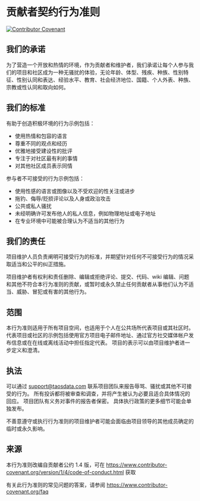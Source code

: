 # 贡献者契约行为准则

[![Contributor Covenant](https://img.shields.io/badge/Contributor%20Covenant-v1.4%20adopted-ff69b4.svg)](code*of*conduct.md)

## 我们的承诺

为了营造一个开放和热情的环境，作为贡献者和维护者，我们承诺让每个人参与我们的项目和社区成为一种无骚扰的体验，无论年龄、体型、残疾、种族、性别特征、性别认同和表达、经验水平、教育、社会经济地位、国籍、个人外表、种族、宗教或性认同和取向如何。

## 我们的标准

有助于创造积极环境的行为示例包括：

- 使用热情和包容的语言
- 尊重不同的观点和经历
- 优雅地接受建设性的批评
- 专注于对社区最有利的事情 
- 对其他社区成员表示同情

参与者不可接受的行为示例包括：

- 使用性感的语言或图像以及不受欢迎的性关注或进步
- 拖钓、侮辱/贬损评论以及人身或政治攻击
- 公共或私人骚扰
- 未经明确许可发布他人的私人信息，例如物理地址或电子地址
- 在专业环境中可能被合理认为不适当的其他行为

## 我们的责任

项目维护人员负责阐明可接受行为的标准，并期望针对任何不可接受行为的情况采取适当和公平的纠正措施。

项目维护者有权利和责任删除、编辑或拒绝评论、提交、代码、wiki 编辑、问题和其他不符合本行为准则的贡献，或暂时或永久禁止任何贡献者从事他们认为不适当、威胁、冒犯或有害的其他行为。

## 范围

本行为准则适用于所有项目空间，也适用于个人在公共场所代表项目或其社区时。 代表项目或社区的示例包括使用官方项目电子邮件地址、通过官方社交媒体帐户发布信息或在在线或离线活动中担任指定代表。 项目的表示可以由项目维护者进一步定义和澄清。

## 执法

可以通过 support@taosdata.com 联系项目团队来报告辱骂、骚扰或其他不可接受的行为。 所有投诉都将被审查和调查，并将产生被认为必要且适合具体情况的回应。 项目团队有义务对事件的报告者保密。 具体执行政策的更多细节可能会单独发布。

不善意遵守或执行行为准则的项目维护者可能会面临由项目领导的其他成员确定的临时或永久影响。

## 来源

本行为准则改编自贡献者公约 1.4 版，可在 https://www.contributor-covenant.org/version/1/4/code-of-conduct.html 获取

有关此行为准则的常见问题的答案，请参阅 https://www.contributor-covenant.org/faq